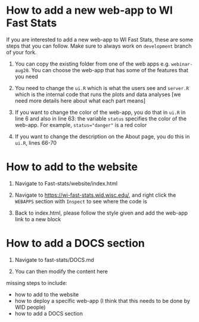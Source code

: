 # How to add a new web-app to WI Fast Stats

If you are interested to add a new web-app to WI Fast Stats, these are some steps that you can follow. Make sure to always work on `development` branch of your fork.

1. You can copy the existing folder from one of the web apps e.g. `webinar-aug20`. You can choose the web-app that has some of the features that you need

2. You need to change the `ui.R` which is what the users see and `server.R` which is the internal code that runs the plots and data analyses  [we need more details here about what each part means]

3. If you want to change the color of the web-app, you do that in `ui.R` in line 6 and also in line 63: the variable `status` specifies the color of the web-app. For example, `status="danger"` is a red color

4. If you want to change the description on the About page, you do this in `ui.R`, lines 66-70

# How to add to the website

1. Navigate to Fast-stats/website/index.html

2. Navigate to https://wi-fast-stats.wid.wisc.edu/, and right click the `WEBAPPS` section with `Inspect` to see where the code is

3. Back to index.html, please follow the style given and add the web-app link to a new block

# How to add a DOCS section

1. Navigate to fast-stats/DOCS.md

2. You can then modify the content here


missing steps to include:
- how to add to the website
- how to deploy a specific web-app (I think that this needs to be done by WID people)
- how to add a DOCS section